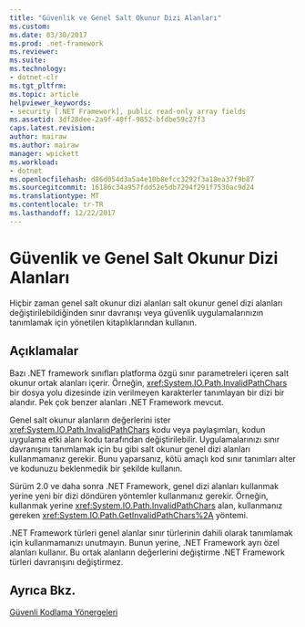 ```yaml
---
title: "Güvenlik ve Genel Salt Okunur Dizi Alanları"
ms.custom: 
ms.date: 03/30/2017
ms.prod: .net-framework
ms.reviewer: 
ms.suite: 
ms.technology:
- dotnet-clr
ms.tgt_pltfrm: 
ms.topic: article
helpviewer_keywords:
- security [.NET Framework], public read-only array fields
ms.assetid: 3df28dee-2a9f-40ff-9852-bfdbe59c27f3
caps.latest.revision: 
author: mairaw
ms.author: mairaw
manager: wpickett
ms.workload:
- dotnet
ms.openlocfilehash: d86d054d3a5a4e10b8efcc3292f3a18ea37f9b87
ms.sourcegitcommit: 16186c34a957fdd52e5db7294f291f7530ac9d24
ms.translationtype: MT
ms.contentlocale: tr-TR
ms.lasthandoff: 12/22/2017
---
```

# <a name="security-and-public-read-only-array-fields"></a>Güvenlik ve Genel Salt Okunur Dizi Alanları
Hiçbir zaman genel salt okunur dizi alanları salt okunur genel dizi alanları değiştirilebildiğinden sınır davranışı veya güvenlik uygulamalarınızın tanımlamak için yönetilen kitaplıklarından kullanın.  
  
## <a name="remarks"></a>Açıklamalar  
 Bazı .NET framework sınıfları platforma özgü sınır parametreleri içeren salt okunur ortak alanları içerir.  Örneğin, <xref:System.IO.Path.InvalidPathChars> bir dosya yolu dizesinde izin verilmeyen karakterler tanımlayan bir dizi bir alandır.  Pek çok benzer alanları .NET Framework mevcut.  
  
 Genel salt okunur alanların değerlerini ister <xref:System.IO.Path.InvalidPathChars> kodu veya paylaşımları, kodun uygulama etki alanı kodu tarafından değiştirilebilir.  Uygulamalarınızı sınır davranışını tanımlamak için bu gibi salt okunur genel dizi alanları kullanmamanız gerekir.  Bunu yaparsanız, kötü amaçlı kod sınır tanımları alter ve kodunuzu beklenmedik bir şekilde kullanın.  
  
 Sürüm 2.0 ve daha sonra .NET Framework, genel dizi alanları kullanmak yerine yeni bir dizi döndüren yöntemler kullanmanız gerekir.  Örneğin, kullanmak yerine <xref:System.IO.Path.InvalidPathChars> alan, kullanmanız gereken <xref:System.IO.Path.GetInvalidPathChars%2A> yöntemi.  
  
 .NET Framework türleri genel alanlar sınır türlerinin dahili olarak tanımlamak için kullanmamanızı unutmayın.  Bunun yerine, .NET Framework ayrı özel alanları kullanır.  Bu ortak alanların değerlerini değiştirme .NET Framework türleri davranışını değiştirmez.  
  
## <a name="see-also"></a>Ayrıca Bkz.  
 [Güvenli Kodlama Yönergeleri](../../../docs/standard/security/secure-coding-guidelines.md)
